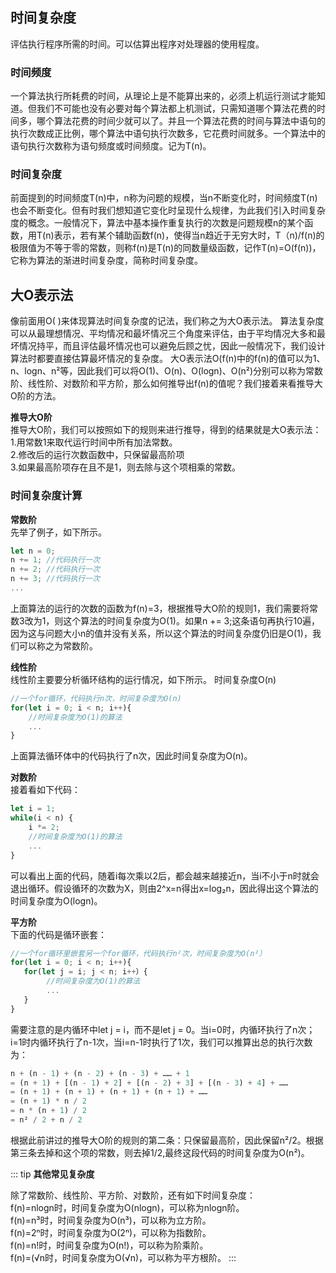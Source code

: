 ## 时间复杂度
评估执行程序所需的时间。可以估算出程序对处理器的使用程度。

### 时间频度
一个算法执行所耗费的时间，从理论上是不能算出来的，必须上机运行测试才能知道。但我们不可能也没有必要对每个算法都上机测试，只需知道哪个算法花费的时间多，哪个算法花费的时间少就可以了。并且一个算法花费的时间与算法中语句的执行次数成正比例，哪个算法中语句执行次数多，它花费时间就多。一个算法中的语句执行次数称为语句频度或时间频度。记为T(n)。

### 时间复杂度
前面提到的时间频度T(n)中，n称为问题的规模，当n不断变化时，时间频度T(n)也会不断变化。但有时我们想知道它变化时呈现什么规律，为此我们引入时间复杂度的概念。一般情况下，算法中基本操作重复执行的次数是问题规模n的某个函数，用T(n)表示，若有某个辅助函数f(n)，使得当n趋近于无穷大时，T（n)/f(n)的极限值为不等于零的常数，则称f(n)是T(n)的同数量级函数，记作T(n)=O(f(n))，它称为算法的渐进时间复杂度，简称时间复杂度。

## 大O表示法
像前面用O( )来体现算法时间复杂度的记法，我们称之为大O表示法。
算法复杂度可以从最理想情况、平均情况和最坏情况三个角度来评估，由于平均情况大多和最坏情况持平，而且评估最坏情况也可以避免后顾之忧，因此一般情况下，我们设计算法时都要直接估算最坏情况的复杂度。
大O表示法O(f(n)中的f(n)的值可以为1、n、logn、n²等，因此我们可以将O(1)、O(n)、O(logn)、O(n²)分别可以称为常数阶、线性阶、对数阶和平方阶，那么如何推导出f(n)的值呢？我们接着来看推导大O阶的方法。

**推导大O阶**\
推导大O阶，我们可以按照如下的规则来进行推导，得到的结果就是大O表示法：\
1.用常数1来取代运行时间中所有加法常数。\
2.修改后的运行次数函数中，只保留最高阶项\
3.如果最高阶项存在且不是1，则去除与这个项相乘的常数。

### 时间复杂度计算
**常数阶**\
先举了例子，如下所示。

```js
let n = 0;
n += 1; //代码执行一次
n += 2; //代码执行一次
n += 3; //代码执行一次
...
```

上面算法的运行的次数的函数为f(n)=3，根据推导大O阶的规则1，我们需要将常数3改为1，则这个算法的时间复杂度为O(1)。如果n += 3;这条语句再执行10遍，因为这与问题大小n的值并没有关系，所以这个算法的时间复杂度仍旧是O(1)，我们可以称之为常数阶。

**线性阶**\
线性阶主要要分析循环结构的运行情况，如下所示。
时间复杂度O(n)
```js
//一个for循环，代码执行n次，时间复杂度为O(n)
for(let i = 0; i < n; i++){
    //时间复杂度为O(1)的算法
    ...
}
```
上面算法循环体中的代码执行了n次，因此时间复杂度为O(n)。

**对数阶**\
接着看如下代码：

```js
let i = 1;
while(i < n) {
    i *= 2;
    //时间复杂度为O(1)的算法
    ...
}
```
可以看出上面的代码，随着i每次乘以2后，都会越来越接近n，当i不小于n时就会退出循环。假设循环的次数为X，则由2^x=n得出x=log₂n，因此得出这个算法的时间复杂度为O(logn)。

**平方阶**\
下面的代码是循环嵌套：
```js
//一个for循环里嵌套另一个for循环，代码执行n²次，时间复杂度为O(n²）
for(let i = 0; i < n; i++){
   for(let j = i; j < n; i++）{
        //时间复杂度为O(1)的算法
        ...
   }
}
```

需要注意的是内循环中let j = i，而不是let j = 0。当i=0时，内循环执行了n次；i=1时内循环执行了n-1次，当i=n-1时执行了1次，我们可以推算出总的执行次数为：

```js
n + (n - 1) + (n - 2) + (n - 3) + …… + 1
= (n + 1) + [(n - 1) + 2] + [(n - 2) + 3] + [(n - 3) + 4] + ……
= (n + 1) + (n + 1) + (n + 1) + (n + 1) + ……
= (n + 1) * n / 2
= n * (n + 1) / 2
= n² / 2 + n / 2
```

根据此前讲过的推导大O阶的规则的第二条：只保留最高阶，因此保留n²/2。根据第三条去掉和这个项的常数，则去掉1/2,最终这段代码的时间复杂度为O(n²)。



::: tip
**其他常见复杂度**

除了常数阶、线性阶、平方阶、对数阶，还有如下时间复杂度：\
f(n)=nlogn时，时间复杂度为O(nlogn)，可以称为nlogn阶。\
f(n)=n³时，时间复杂度为O(n³)，可以称为立方阶。\
f(n)=2ⁿ时，时间复杂度为O(2ⁿ)，可以称为指数阶。\
f(n)=n!时，时间复杂度为O(n!)，可以称为阶乘阶。\
f(n)=(√n时，时间复杂度为O(√n)，可以称为平方根阶。
:::

